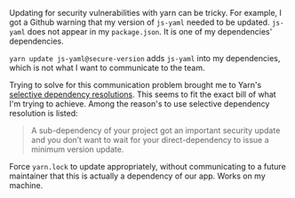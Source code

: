 Updating for security vulnerabilities with yarn can be tricky.
For example, I got a Github warning that my version of `js-yaml` needed to be updated.
`js-yaml` does not appear in my `package.json`.
It is one of my dependencies' dependencies.

`yarn update js-yaml@secure-version` adds `js-yaml` into my dependencies, which is not what I want to communicate to the team.

Trying to solve for this communication problem brought me to Yarn's [selective dependency resolutions][].
This seems to fit the exact bill of what I'm trying to achieve.
Among the reason's to use selective dependency resolution is listed:

> A sub-dependency of your project got an important security update and you don’t want to wait for your direct-dependency to issue a minimum version update.

Force `yarn.lock` to update appropriately, without communicating to a future maintainer that this is actually a dependency of our app.
Works on my machine.

[selective dependency resolutions]: https://yarnpkg.com/en/docs/selective-version-resolutions

